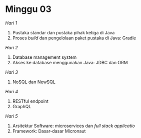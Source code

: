 # Minggu 03

*Hari 1*

1. Pustaka standar dan pustaka pihak ketiga di Java
2. Proses *build* dan pengelolaan paket pustaka di Java: Gradle

*Hari 2*

1. Database management system
2. Akses ke database menggunakan Java: JDBC dan ORM

*Hari 3*

1. NoSQL dan NewSQL

*Hari 4*

1. RESTful endpoint
2. GraphQL</li></ul>

*Hari 5*

1. Arsitektur Software: microservices dan *full stack applicatio*
2. Framework: Dasar-dasar Micronaut

